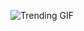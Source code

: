 
<!-- GIF_SECTION -->
![Trending GIF](https://media2.giphy.com/media/v1.Y2lkPThiYjIxNzcyMW1zc3R3bDQ3dGo3M2gyZnM5cW1sM2Q2Mjg5Y3hqZDR6ODBtOWlnNCZlcD12MV9naWZzX3NlYXJjaCZjdD1n/66M6ZwJkTLYikvhrqZ/giphy.gif)
<!-- END_GIF_SECTION -->
